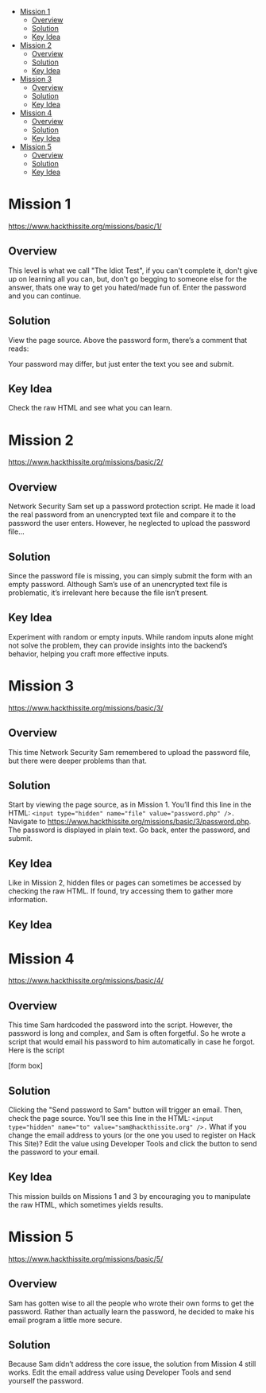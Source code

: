 
- [Mission 1](#mission-1)
  * [Overview](#overview)
  * [Solution](#solution)
  * [Key Idea](#key-idea)
- [Mission 2](#mission-2)
  * [Overview](#overview-1)
  * [Solution](#solution-1)
  * [Key Idea](#key-idea-1)
- [Mission 3](#mission-3)
  * [Overview](#overview-2)
  * [Solution](#solution-2)
  * [Key Idea](#key-idea-2)
- [Mission 4](#mission-4)
  * [Overview](#overview-3)
  * [Solution](#solution-3)
  * [Key Idea](#key-idea-3)
- [Mission 5](#mission-5)
  * [Overview](#overview-4)
  * [Solution](#solution-4)
  * [Key Idea](#key-idea-4)

# Mission 1
https://www.hackthissite.org/missions/basic/1/

## Overview
This level is what we call "The Idiot Test", if you can't complete it, don't
give up on learning all you can, but, don't go begging to someone else for the
answer, thats one way to get you hated/made fun of. Enter the password and you
can continue.

## Solution
View the page source. Above the password form, there’s a comment that reads:
<!-- the first few levels are extremely easy: password is xxxxxxxx -->
Your password may differ, but just enter the text you see and submit.

## Key Idea
Check the raw HTML and see what you can learn.

# Mission 2
https://www.hackthissite.org/missions/basic/2/

## Overview
Network Security Sam set up a password protection script. He made it load the
real password from an unencrypted text file and compare it to the password the
user enters. However, he neglected to upload the password file...

## Solution
Since the password file is missing, you can simply submit the form with an empty password. Although Sam’s use of an unencrypted text file is problematic, it’s irrelevant here because the file isn’t present.

## Key Idea
Experiment with random or empty inputs. While random inputs alone might not solve the problem, they can provide insights into the backend’s behavior, helping you craft more effective inputs.

# Mission 3
https://www.hackthissite.org/missions/basic/3/

## Overview
This time Network Security Sam remembered to upload the password file, but
there were deeper problems than that.

## Solution
Start by viewing the page source, as in Mission 1. You’ll find this line in the HTML:
`<input type="hidden" name="file" value="password.php" />.`
Navigate to https://www.hackthissite.org/missions/basic/3/password.php. The password is displayed in plain text. Go back, enter the password, and submit.
## Key Idea
Like in Mission 2, hidden files or pages can sometimes be accessed by checking the raw HTML. If found, try accessing them to gather more information.
## Key Idea

# Mission 4
https://www.hackthissite.org/missions/basic/4/

## Overview
This time Sam hardcoded the password into the script. However, the password is
long and complex, and Sam is often forgetful. So he wrote a script that would
email his password to him automatically in case he forgot. Here is the script

[form box]

## Solution
Clicking the "Send password to Sam" button will trigger an email. Then, check the page source. You’ll see this line in the HTML:
`<input type="hidden" name="to" value="sam@hackthissite.org" />.`
What if you change the email address to yours (or the one you used to register on Hack This Site)? Edit the value using Developer Tools and click the button to send the password to your email.

## Key Idea
This mission builds on Missions 1 and 3 by encouraging you to manipulate the raw HTML, which sometimes yields results.

# Mission 5
https://www.hackthissite.org/missions/basic/5/

## Overview
Sam has gotten wise to all the people who wrote their own forms to get the
password. Rather than actually learn the password, he decided to make his
email program a little more secure.

## Solution
Because Sam didn’t address the core issue, the solution from Mission 4 still works. Edit the email address value using Developer Tools and send yourself the password.


